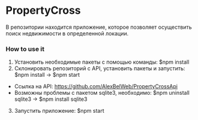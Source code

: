 # PropertyCross
В репозитории находится приложение, которое позволяет осуществить поиск недвижимости в определенной локации.

### How to use it
1. Установить необходимые пакеты с помощью команды: $npm install
2. Склонировать репозиторий с API, установить пакеты и запустить: $npm install -> $npm start
- Ссылка на API: https://github.com/AlexBelWeb/PropertyCrossApi
- Возможны проблемы с пакетом sqlite3, необходимо: $npm uninstall sqlite3 ->  $npm install sqlite3
3. Запустить приложение: $npm start

